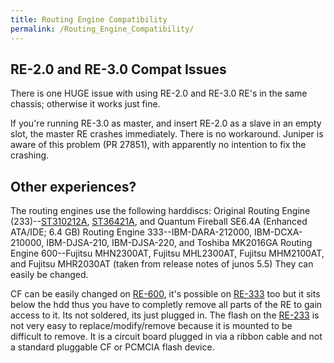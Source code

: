 ```yaml
---
title: Routing Engine Compatibility
permalink: /Routing_Engine_Compatibility/
---
```


RE-2.0 and RE-3.0 Compat Issues
-------------------------------

There is one HUGE issue with using RE-2.0 and RE-3.0 RE's in the same chassis; otherwise it works just fine.

If you're running RE-3.0 as master, and insert RE-2.0 as a slave in an empty slot, the master RE crashes immediately. There is no workaround. Juniper is aware of this problem (PR 27851), with apparently no intention to fix the crashing.

Other experiences?
------------------

The routing engines use the following harddiscs:
Original Routing Engine (233)--[ST310212A](http://www.seagate.com/support/disc/ata/st310212a.html), [ST36421A](http://www.seagate.com/support/disc/ata/st36421a.html), and Quantum Fireball SE6.4A (Enhanced ATA/IDE; 6.4 GB)
Routing Engine 333--IBM-DARA-212000, IBM-DCXA-210000, IBM-DJSA-210, IBM-DJSA-220, and Toshiba MK2016GA
Routing Engine 600--Fujitsu MHN2300AT, Fujitsu MHL2300AT, Fujitsu MHM2100AT, and Fujitsu MHR2030AT
(taken from release notes of junos 5.5)
They can easily be changed.

CF can be easily changed on [RE-600](/RE-600 "wikilink"), it's possible on [RE-333](/RE-333 "wikilink") too but it sits
below the hdd thus you have to completly remove all parts of the RE to gain access to it. Its not soldered, its just plugged in.
The flash on the [RE-233](/RE-233 "wikilink") is not very easy to replace/modify/remove because it is mounted to be difficult to remove. It is a circuit board plugged in via a ribbon cable and not a standard pluggable CF or PCMCIA flash device.